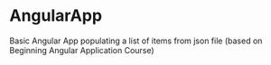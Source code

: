 # AngularApp
Basic Angular App populating a list of items from json file (based on Beginning Angular Application Course)
